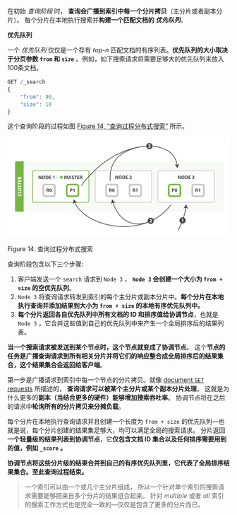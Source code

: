 在初始 *查询阶段* 时， **查询会广播到索引中每一个分片拷贝**（主分片或者副本分片）。 每个分片在本地执行搜索并**构建一个匹配文档的 *优先队列***。

**优先队列**

一个 *优先队列* 仅仅是一个存有 *top-n* 匹配文档的有序列表。**优先队列的大小取决于分页参数 `from` 和 `size`** 。例如，如下搜索请求将需要足够大的优先队列来放入100条文档。

```js
GET /_search
{
    "from": 90,
    "size": 10
}
```

这个查询阶段的过程如图 [Figure 14, “查询过程分布式搜索”](https://www.elastic.co/guide/cn/elasticsearch/guide/current/_query_phase.html#img-distrib-search) 所示。

![查询过程分布式搜索](https://raw.githubusercontent.com/codecodeabc/Note-len/main/img/202111241411285.png)

Figure 14. 查询过程分布式搜索

查询阶段包含以下三个步骤:

1. 客户端发送一个 `search` 请求到 `Node 3` ， **`Node 3` 会创建一个大小为 `from + size` 的空优先队列**。
2. `Node 3` 将查询请求转发到索引的每个主分片或副本分片中。**每个分片在本地执行查询并添加结果到大小为 `from + size` 的本地有序优先队列中。**
3. **每个分片返回各自优先队列中所有文档的 ID 和排序值给协调节点**，也就是 `Node 3` ，它合并这些值到自己的优先队列中来产生一个全局排序后的结果列表。

**当一个搜索请求被发送到某个节点时，这个节点就变成了协调节点**。 这个**节点的任务是广播查询请求到所有相关分片并将它们的响应整合成全局排序后的结果集合，这个结果集合会返回给客户端**。



第一步是广播请求到索引中每一个节点的分片拷贝。就像 [document `GET` requests](https://www.elastic.co/guide/cn/elasticsearch/guide/current/distrib-read.html) 所描述的， **查询请求可以被某个主分片或某个副本分片处理**， 这就是为什么更多的**副本（当结合更多的硬件）能够增加搜索吞吐率**。 协调节点将在之后的请求中**轮询所有的分片拷贝来分摊负载**。



每个分片在本地执行查询请求并且创建一个长度为 `from + size` 的优先队列—也就是说，每个分片创建的结果集足够大，均可以满足全局的搜索请求。 分片返回**一个轻量级的结果列表到协调节点**，它**仅包含文档 ID 集合以及任何排序需要用到的值，例如 `_score` 。**



**协调节点将这些分片级的结果合并到自己的有序优先队列里，它代表了全局排序结果集合。至此查询过程结束。**



> 一个索引可以由一个或几个主分片组成， 所以一个针对单个索引的搜索请求需要能够把来自多个分片的结果组合起来。 针对 *multiple* 或者 *all* 索引的搜索工作方式也是完全一致的—仅仅是包含了更多的分片而已。

